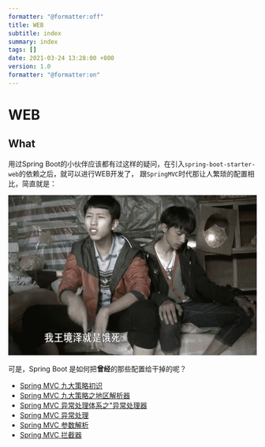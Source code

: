 ```yaml
---
formatter: "@formatter:off"
title: WEB 
subtitle: index 
summary: index 
tags: [] 
date: 2021-03-24 13:28:00 +800 
version: 1.0
formatter: "@formatter:on"
---
```


# WEB

## What

用过Spring Boot的小伙伴应该都有过这样的疑问，在引入`spring-boot-starter-web`的依赖之后，就可以进行WEB开发了， 跟`SpringMVC`时代那让人繁琐的配置相比，简直就是：

![真香](../images/real-good.gif)

可是，Spring Boot 是如何把**曾经**的那些配置给干掉的呢？

* [Spring MVC 九大策略初识](strategies.md)
* [Spring MVC 九大策略之地区解析器](locale-resolver.md)
* [Spring MVC 异常处理体系之"异常处理器](exception-handler.md)
* [Spring MVC 异常处理](handler-exception-resolver.md)
* [Spring MVC 参数解析](handler-method-argument-resolver.md)
* [Spring MVC 拦截器](handler-interceptor.md)